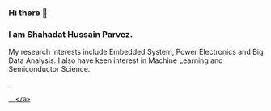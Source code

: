 ### Hi there 👋
### I am Shahadat Hussain Parvez.
My research interests include Embedded System, Power Electronics and Big Data Analysis. I also have keen interest in Machine Learning and Semiconductor Science.
<!--
**shparvez001/shparvez001** is a ✨ _special_ ✨ repository because its `README.md` (this file) appears on your GitHub profile.

Here are some ideas to get you started:

- 🔭 I’m currently working on ...
- 🌱 I’m currently learning ...
- 👯 I’m looking to collaborate on ...
- 🤔 I’m looking for help with ...
- 💬 Ask me about ...
- 📫 How to reach me: ...
- 😄 Pronouns: ...
- ⚡ Fun fact: ...
-->

<!DOCTYPE html>
<html lang="en">
<head><meta http-equiv="Content-Type" content="text/html; charset=utf-8"><meta name="viewport" content="width=device-width, initial-scale=1, shrink-to-fit=no"><meta name="description" content=""><meta name="author" content="shparvez001">
	<!-- <title>Shahadat Hussain Parvez</title>
	Bootstrap core CSS -->
	<link href="shpnew/vendor/bootstrap/css/bootstrap.css" rel="stylesheet" /><!-- Custom fonts for this template -->
	<link href="https://fonts.googleapis.com/css?family=Saira+Extra+Condensed:100,200,300,400,500,600,700,800,900" rel="stylesheet" />
	<link href="https://fonts.googleapis.com/css?family=Open+Sans:300,300i,400,400i,600,600i,700,700i,800,800i" rel="stylesheet" />
	<link href="shpnew/vendor/font-awesome/css/font-awesome.min.css" rel="stylesheet" /><!-- <link rel="stylesheet" href="https://maxcdn.icons8.com/fonts/line-awesome/1.1/css/line-awesome-font-awesome.min.css">
 -->
	<link href="shpnew/vendor/devicons/css/devicons.min.css" rel="stylesheet" />
	<link href="shpnew/vendor/simple-line-icons/css/simple-line-icons.css" rel="stylesheet" /><!-- Custom styles for this template -->
	<link href="shpnew/css/resume.css" rel="stylesheet" />
	<link href="shpnew/img/favicon.gif" rel="icon" type="image/gif" />
	<link href="https://i0.wp.com/shparvez.net/wp-content/uploads/2015/01/test.gif?fit=32%2C32" rel="icon" sizes="32x32" />
	<link href="https://i0.wp.com/shparvez.net/wp-content/uploads/2015/01/test.gif?fit=104%2C103" rel="icon" sizes="192x192" />
	<link href="https://i0.wp.com/shparvez.net/wp-content/uploads/2015/01/test.gif?fit=104%2C103" rel="apple-touch-icon-precomposed" />
	<link href="shpnew/css/additionalStyle.css" rel="stylesheet" />
</head>
<body id="page-top">
<nav class="navbar navbar-expand-md navbar-dark bg-primary fixed-top" id="sideNav">
<!-- <div style="overflow: auto; height:100%;"><a class="navbar-brand js-scroll-trigger" href="#page-top"><span class="d-block d-md-none"><img alt="" class="img-lol img-profile rounded-circle mx-auto mb-2" src="shpnew/img/profile_480.jpg" /> </span> <span class="d-none d-md-block"> <img alt="" class="img-fluid img-profile rounded-circle mx-auto mb-2" src="shpnew/img/profile_480.jpg" /> </span> </a><button aria-controls="navbarSupportedContent" aria-expanded="false" aria-label="Toggle navigation" class="navbar-toggler" data-target="#navbarSupportedContent" data-toggle="collapse" type="button"></button>
-->
  <div class="navv" style="overflow: auto; height:100%;">
	<a class="navbar-brand js-scroll-trigger" href="#page-top">
        <span class="d-block d-md-none">
		<img class="img-lol img-profile rounded-circle mx-auto mb-2" src="shpnew/img/profile_480.jpg" alt="">
		</span>
        <span class="d-none d-md-block">
          <img class="img-fluid img-profile rounded-circle mx-auto mb-2" src="shpnew/img/profile_480.jpg" alt="">
        </span>

      </a>
<!--
      <button class="navbar-toggler" type="button" data-toggle="collapse" data-target="#navbarSupportedContent" aria-controls="navbarSupportedContent" aria-expanded="false" aria-label="Toggle navigation">
        <span class="navbar-toggler-icon"></span>
      </button>
-->
<div class="collapse navbar-collapse" id="navbarSupportedContent">
<!--
<ul class="navbar-nav">
	<li class="nav-item"><a class="nav-link js-scroll-trigger" href="#about">About</a></li>
	<li class="nav-item"><a class="nav-link js-scroll-trigger" href="#experience">Experience</a></li>
	<li class="nav-item"><a class="nav-link js-scroll-trigger" href="#education">Education</a></li>
	<li class="nav-item"><a class="nav-link js-scroll-trigger" href="#skills">Skills</a></li>
	<li class="nav-item"><a class="nav-link js-scroll-trigger" href="#interests">Interests</a></li>
	<li class="nav-item"><a class="nav-link js-scroll-trigger" href="#publications">Publications</a></li>
	<li class="nav-item"><a class="nav-link js-scroll-trigger" href="#projects">Projects</a></li>
	<li class="nav-item"><a class="nav-link js-scroll-trigger" href="#certificates">Certificates</a></li>
	<li class="nav-item"><a class="nav-link js-scroll-trigger" href="#websites">Websites</a></li>
	<li class="nav-item"><a class="nav-link js-scroll-trigger" href="#contact">Contact</a></li>
	<li class="nav-item"><a class="nav-link js-scroll-trigger" href="gallery.html">My Perspective</a></li>
</ul>-->
</div>
</div>
</nav>
<!--
	    <nav class="navbar navbar-expand-md navbar-dark fixed-top bg-primary " style="background-color: #B42B08;">
      <a class="navbar-brand" href="#page-top"> </a>
      <button class="navbar-toggler" type="button" data-toggle="collapse" data-target="#navbarCollapse" aria-controls="navbarCollapse" aria-expanded="false" aria-label="Toggle navigation">
        <span class="navbar-toggler-icon"></span>
      </button>
      <div class="collapse navbar-collapse" id="navbarCollapse">
                <ul class="navbar-nav mr-auto">
          <li class="nav-item">
            <a class="nav-link js-scroll-trigger" href="#about">About</a>
          </li>
          <li class="nav-item">
            <a class="nav-link js-scroll-trigger" href="#interests">Interests</a>
          </li>
          <li class="nav-item">
            <a class="nav-link js-scroll-trigger" href="#experience">Experience</a>
          </li>
          <li class="nav-item">
            <a class="nav-link js-scroll-trigger" href="#education">Education</a>
          </li>
          <li class="nav-item">
            <a class="nav-link js-scroll-trigger" href="#skills">Skills</a>
          </li>

		  <li class="nav-item">
            <a class="nav-link js-scroll-trigger" href="#publications">Publications</a>
          </li>
		  <li class="nav-item">
            <a class="nav-link js-scroll-trigger" href="#projects">Projects</a>
          </li>
		  <li class="nav-item">
            <a class="nav-link js-scroll-trigger" href="#certificates">Certificates</a>
          </li>
		  <li class="nav-item">
            <a class="nav-link js-scroll-trigger" href="#websites">Websites</a>
          </li>
          <li class="nav-item">
            <a class="nav-link js-scroll-trigger" href="#contact">Contact</a>
          </li>

        </ul>

      </div>
    </nav>
-->

<div class="container-fluid p-0">
<section class="resume-section p-3 p-lg-5 d-flex d-column" id="about">
<div class="my-auto">
<h1 class="mb-0">Shahadat<span class="text-primary"> Hussain Parvez</span></h1>

<div class="subheading mb-5">Azadi C-1 Mirboxtula &middot; Sylhet, BD 3100 &middot; +8801723807161 &middot; <a href="mailto:shparvez001@gmail.com">shparvez001@gmail.com</a></div>

<p class="mb-5">I am Shahadat Hussain Parvez and I completed my Bachelor of Science (Engineering) in Electrical and Electronic Engineering (EEE) from Shahjalal University of Science and Technology Sylhet. I am currently seeking higher studies and research opportunities either in Bangladesh or abroad.<br />
My research interests include Embedded System, Power Electronics and Big Data Analysis. I also have keen interest in Machine Learning and Semiconductor Science.</p>

<p><a href="http://dl.shparvez.net/CV/CV_SHP_2021.pdf">Click here for my CV</a></p>

 <ul class="list-inline list-social-icons mb-0">
            <li class="list-inline-item">
              <a href="https://www.linkedin.com/in/shparvez001/">
                <span class="fa-stack fa-lg">
                  <i class="fa fa-circle fa-stack-2x"></i>
                  <i class="fa fa-linkedin fa-stack-1x fa-inverse"></i>
                </span>
              </a>
             </li>
			<li class="list-inline-item">
              <a href="http://facebook.com/shparvez001">
                <span class="fa-stack fa-lg">
                  <i class="fa fa-circle fa-stack-2x"></i>
                  <i class="fa fa-facebook fa-stack-1x fa-inverse"></i>
                </span>
              </a>
            </li>
            <li class="list-inline-item">
              <a href="http://twitter.com/shparvez001">
                <span class="fa-stack fa-lg">
                  <i class="fa fa-circle fa-stack-2x"></i>
                  <i class="fa fa-twitter fa-stack-1x fa-inverse"></i>
                </span>
              </a>
            </li>
			<li class="list-inline-item">
              <a href="http://instagram.com/shparvez001">
                <span class="fa-stack fa-lg">
                  <i class="fa fa-circle fa-stack-2x"></i>
                  <i class="fa fa-instagram fa-stack-1x fa-inverse"></i>
                </span>
              </a>
            </li>

			  <li class="list-inline-item">
              <a href="http://youtube.com/shparvez002">
                <span class="fa-stack fa-lg">
                  <i class="fa fa-circle fa-stack-2x"></i>
                  <i class="fa fa-youtube fa-stack-1x fa-inverse"></i>
                </span>
              </a>
            </li>
			<li class="list-inline-item">
              <a href="https://github.com/shparvez001">
                <span class="fa-stack fa-lg">
                  <i class="fa fa-circle fa-stack-2x"></i>
                  <i class="fa fa-github fa-stack-1x fa-inverse"></i>
                </span>
              </a>
            </li>
<!--            <li class="list-inline-item">
              <a href="#">
                <span class="fa-stack fa-lg">
                  <i class="fa fa-circle fa-stack-2x"></i>
                  <i class="fa fa-github fa-stack-1x fa-inverse"></i>
                </span>
              </a>
            </li> -->
          </ul>
</div>
</section>

<section class="resume-section p-3 p-lg-5 d-flex flex-column" id="experience">
<div class="my-auto">
<h2 class="mb-5">Experience</h2>

<div class="resume-item d-flex flex-column flex-md-row mb-5">
<div class="resume-content mr-auto">
<div class="resume-item d-flex ">
<div class="resume-content mr-auto">
<h3 class="mb-0">Assistant Professor</h3>
</div>
<div class="resume-date text-md-right"><span class="text-primary">March 2022 - Present</span></div>
</div>
<div class="resume-item d-flex ">
<div class="resume-content mr-auto">
<h3 class="mb-0">Lecturer</h3>
</div>
<div class="resume-date text-md-right"><span class="text-primary">January 2018 - February 2022</span></div>
</div>
<div class="subheading mb-3">North East University Bangladesh</div>

<p>Teaching Different courses and Take Lab related to the subjects. Coordinating department management related tasks like creating course offer list and routines, etc..</p>

<div>
<h5>Courses Taught</h5>

<ul>
	<li>Basic Electrical Engineering [CSE 121, CSE 122]</li>
	<li>Electronic Devices and Circuits [CSE 213, CSE 214]</li>
	<li>Digital Logic Design [CSE 221, CSE 222]</li>
	<li>Numerical Methods [MAT 201]</li>
	<li>Microprocessor and Interfacing [CSE 321, CSE 322]</li>
	<li>Mobile and Wireless Communication [CSE 445, CSE 446]</li>
	<li>Digital Signal Processing [CSE 431, CSE 432]</li>
	<li>Introduction to Computers</li>

</ul>
<a href="http://neub.shparvez.net">If you are my students from NEUB you can access the course site from here</a></div>
</div>

<!--<div class="resume-date text-md-right"><span class="text-primary">January 2018 - February 2022</span></div>-->
</div>

<div class="resume-item d-flex flex-column flex-md-row mb-5">
<div class="resume-content mr-auto">
<h3 class="mb-0">Guest Lecturer</h3>

<div class="subheading mb-3">Sylhet Engineering College</div>

<p>Teaching Different courses and Take Lab related to the subjects.</p>

<div>
<h5>Courses Taught</h5>

<ul>
	<li>Digital Logic Design [CSE 305, CSE 306]</li>
	<li>Microprocessor and Microcontroller [CSE 505, CSE 506]</li>
	<li>Numerical Methods [CSE 607, CSE 608, EEE 305, EEE 306]</li>
	<li>Electronic Circuit Simulation [EEE 310]</li>
</ul>
</div>
</div>

<div class="resume-date text-md-right"><span class="text-primary">July 2017 - January 2018</span></div>
</div>
</div>
</section>

<section class="resume-section p-3 p-lg-5 d-flex flex-column" id="education">
<div class="my-auto">
<h2 class="mb-5">Education</h2>

<div class="resume-item d-flex flex-column flex-md-row mb-5">
<div class="resume-content mr-auto">
<h3 class="mb-0">Shahjalal University of Science and Technology</h3>

<div class="subheading mb-3">Bachelor of Science</div>

<div>Electrical and Electronics Engineering (EEE)</div>

<p>CGPA: 3.50</p>
</div>

<div class="resume-date text-md-right"><span class="text-primary">January 2011 - May 2016</span></div>
</div>

<div class="resume-item d-flex flex-column flex-md-row">
<div class="resume-content mr-auto">
<h3 class="mb-0">The Sylhet Khajanchibari International School and College</h3>

<div class="subheading mb-3">A level</div>

<p>Result: 3A&#39;s</p>
</div>

<div class="resume-date text-md-right"><span class="text-primary">July 2008 - June 2010</span></div>
</div>

<div class="resume-item d-flex flex-column flex-md-row">
<div class="resume-content mr-auto">
<h3 class="mb-0">The Sylhet Khajanchibari International School and College</h3>

<div class="subheading mb-3">O level</div>

<p>Result: 7A&#39;s</p>
</div>

<div class="resume-date text-md-right"><span class="text-primary">December 2007</span></div>
</div>
</div>
</section>

<section class="resume-section p-3 p-lg-5 d-flex flex-column" id="skills">
<div class="my-auto">
<h2 class="mb-5">Skills</h2>

<div class="row">
<div class="col-xs-12 col-sm-6 col-md-3">
<h4>Programming</h4>

<ul>
	<li>C</li>
	<li>Python</li>
	<li>Matlab</li>
	<li>Assembly</li>
	<li>Latex</li>
	<li>Processing</li>
</ul>
</div>

<div class="col-xs-12 col-sm-6 col-md-3">
<h4>Embedded Platforms</h4>

<ul>
	<li>AVR</li>
	<li>PIC</li>
	<li>Arduino</li>
</ul>
</div>

<div class="col-xs-12 col-sm-6 col-md-3">
<h4>Simulation</h4>

<ul>
	<li>Circuit: PSpice, Psim</li>
	<li>PCB:Proteus, Eagle</li>
	<li>Power System: IPSA, Neplan, Power world</li>
	<li>CAD: Autocad, Autodesk 123d</li>
	<li>COMSOL</li>
	<li>Simulink</li>
	<li>Fritzing</li>
</ul>
</div>

<div class="col-xs-12 col-sm-6 col-md-3">
<h4>Data Analysis</h4>

<ul>
	<li>R</li>
	<li>Python</li>
	<li>Azure ML</li>
	<li>Excel</li>
</ul>
</div>
</div>
&nbsp;

<div class="subheading mb-3 ">
<h4>Web Developments</h4>
</div>

<ul class="list-inline list-icons"><!--  <li class="list-inline-item">
              <img src="svg/c.svg" style="width:40px;height:40px; allign: center; float:right;">
            </li> -->
            <li class="list-inline-item">
              <i class="devicons devicons devicons-php"></i>
            </li>
			<li class="list-inline-item">
              <i class="devicons devicons-mysql"></i>
            </li>
			<li class="list-inline-item">
              <i class="devicons devicons-html5"></i>
            </li>
            <li class="list-inline-item">
              <i class="devicons devicons-css3"></i>
            </li>
            <li class="list-inline-item">
              <i class="devicons devicons-bootstrap"></i>
            </li>
            <li class="list-inline-item">
              <i class="devicons devicons-wordpress"></i>
            </li>
			<li class="list-inline-item">
              <i class="devicons devicons-joomla"></i>
            </li>
</ul>
</div>
</section>

<section class="resume-section p-3 p-lg-5 d-flex flex-column" id="interests">
<div class="my-auto">
<h2 class="mb-5">Research Interests</h2>

<p>My research interest includes</p>

<ul>
	<li>Embedded Systems</li>
	<li>Power Electronics</li>
	<li>Electronics</li>
	<li>Machine Learning</li>
	<li>Big Data Analysis</li>
	<li>Internet of Things</li>
	<li>Control Systems</li>
</ul>

<h3 class="mb-5">Other Interests</h3>

<p class="mb-0">In free time I like to explore everything science. I also like to explore new trends in web development, as I some times build websites as a hobby.<br />
Apart from all these, I like to watch movies and Television shows especially scifi and comedy.</p>
</div>
</section>

<section class="resume-section p-3 p-lg-5 d-flex flex-column" id="publications">
<div class="my-auto">
<h2 class="mb-5">Publications</h2>

<h3>Journal Paper</h3>

<ol>
	<li>J. K. Saha, <strong>S. H. Parvez</strong> and P. R. Saha, &ldquo;Design and Implementation of a Compact Temperature, Heartbeat and ECG Measurement Module&rdquo;, International Journal of Engineering Trends and Technology, 2018 <a href="https://www.researchgate.net/publication/327908515_Design_and_Implementation_of_a_Compact_Temperature_Heartbeat_and_ECG_Measurement_Module" rel="noopener noreferrer" target="_blank">PDF</a></li>
	<li><strong>S. H. Parvez</strong>, J. K. Saha, M. J. Hossain, H. Hussain, Md. M. A. Ghuri, T. A. Chowdhury, Md. M. Rahman, N. Z. Shuchi, A. Islam, M. Hasan and B. Paul, &ldquo;A Novel Design and Implementation of Electronic Weather Station and Weather Data Transmission System Using GSM Network&rdquo;,WSEAS TRANSACTIONS ON CIRCUITS AND SYSTEMS, 2016 <a href="https://www.researchgate.net/publication/298344488_A_Novel_Design_and_Implementation_of_Electronic_Weather_Station_and_Weather_Data_Transmission_System_Using_GSM_Network" rel="noopener noreferrer" target="_blank">PDF</a></li>
</ol>

<h3>Conference Paper</h3>

<ol>
	<li>T.H. Talukdar, <strong>S. H. Parvez</strong>, &ldquo;Small Scale Data Transmission via Light Using Light Source,&rdquo; in International Conference on Engineering, Research, Innovation and Education, Sylhet, Bangladesh, Jan 2017. <a class="pdflinks" href="https://www.researchgate.net/publication/312332806_Small_Scale_Wireless_Data_Transmission_via_Light_Using_Light_Source" rel="noopener noreferrer" target="_blank"><strong>PDF</strong></a></li>
	<li><strong>S. H. Parvez</strong>,Farhan A. Khandaker,Ifte Khairul Amin,&ldquo;Analysis and Implementation of Ćuk Topology Based Improved Power Quality Single Phase AC to DC Converter&rdquo;, International Conference on Engineering, Research, Innovation and Education, Sylhet, Bangladesh, Jan 2017.</li>
	<li><strong>S. H. Parvez</strong>, J. K. Saha, M. J. Hossain, H. Hussain, Md. M. A. Ghuri, T. A. Chowdhury, Md. M. Rahman, N. Z. Shuchi, A. Islam, M. Hasan and B. Paul, &ldquo;Design and Implementation of a Effective, Portable and Scalable Electronic Weather Station&rdquo;, proc. 14<sup>th</sup> WSEAS Int. Conf. on Instrumentation, Measurement, Circuits and Systems (IMCAS &rsquo;15), University of Salerno, Salerno, Italy, June, 2015. <a href="https://www.researchgate.net/publication/280976055_Design_and_Implementation_of_a_Effective_Portable_and_Scalable_Electronic_Weather_Station?ev=prf_pub" rel="noopener noreferrer" target="_blank">PDF</a></li>
</ol>
</div>
</section>

<section class="resume-section p-3 p-lg-5 d-flex flex-column" id="projects">
<div class="my-auto">
<h2 class="mb-5">Projects Completed</h2>
<!--     <ol class="fa-ul mb-0"> -->

<ol>
	<li>Analysis and Implementation of Ćuk Topology Based Improved Power Quality Single Phase AC to DC Converter [Thesis topic]</li>
	<li><a href="http://shparvez.net/weather-station/">Implementation of portable electronic mini weather station</a></li>
	<li><a href="http://biom.shparvez.net">Biomedical Data Acquisition, Storage and Delivery System for Remote Health Monitoring</a></li>
	<li><a href="http://shparvez.net/fire-fighting-system/">Micro-controller based fire alarm system with extinguisher</a></li>
	<li><a href="http://shparvez.net/submarine/">Implementation of submarine robot for underwater navigation and communication</a></li>
	<li><a href="http://shparvez.net/small-scale-lifi/">Low cost data transmission system via LED lighting with over 50 Bps speed</a></li>
	<li><a href="http://shparvez.net/temp-logger/">Temperature logger for Biomedical Use</a></li>
	<li><a href="http://shparvez.net/rcr-car/">Remote control Robotic Car</a></li>
	<li>Design and implementation of home automation system</li>
	<li>Cell phone controlled mini car</li>
	<li><a href="http://shparvez.net/anemometer/">Anemometer</a></li>
	<li>Implementing Voltmeter, Ammeter and Watt-meter using micro-controller</li>
	<li>Digital IC tester</li>
	<li>Micro-controller based clock with stopwatch and timer.</li>
	<li><a href="http://shparvez.net/pov-display/">Micro-controller based rotating POV display</a></li>
	<li>Single Phase 150 VA transformer</li>
	<li>Construction of a three-phase inductive load</li>
	<li>Designing of electrical service system of a garments floor.</li>
</ol>
</div>
</section>

<section class="resume-section p-3 p-lg-5 d-flex flex-column" id="certificates">
<div class="my-auto">
<h2 class="mb-5">Training and certificates</h2>
<!--      <ul class="fa-ul mb-0"> -->

<ul>
	<li>Industrial Technology on Electrical Engineering &amp; Instrumentation, Training Institute for Chemical Industries (TICI), Narsingdi Apr 2015 &ndash; May 2015 Duration : 1 Month, Grade : A</li>
	<li>Information Technology Engineers Examination, IT Passport Exam, Bangladesh Computer Council, Dhaka. Oct 2016 Merit Position: 3rd</li>
	<li>The Technology Workshop: Empowering Students With Telecommunication Technology, SUST</li>
</ul>
</div>

<div>
<h3>MOOCs completed</h3>
I always had the passion to learn new things in new ways. In my opinion MOOC is a very effective way to learn new topics. I regularly try to gather new knowledge and/or revisit old knowledge from different MOOC sites. The list below contains some of the interesting MOOCs I completed with any sort of certification (Honor code and others) and think is a great lifetime knowledge for any persons.

<h3><a href="https://www.edx.org/">edX</a></h3>

<ul>
	<li><a href="https://s3.amazonaws.com/verify.edx.org/downloads/7075c346634a45f3ad80021f20f324ce/Certificate.pdf">DelftX - ET3034TUx: Solar Energy</a></li>
	<li><a href="https://courses.edx.org/certificates/78aee7650fb24dd0acbf0f582d1391c0">Microsoft - DAT204x: Introduction to R Programming</a></li>
	<li><a href="https://courses.edx.org/certificates/312f3894c6324bdd9795e0853518478e">UTAustinX - UT.7.10x: Foundations of Data Analysis - Part 1: Statistics Using R</a></li>
	<li><a href="https://courses.edx.org/certificates/51952873278944b3812dc4640c5a2f24">UTAustinX - UT.7.10x: Foundations of Data Analysis - Part 2: Inferential Statistics</a></li>
	<li><a href="https://courses.edx.org/certificates/9bf747adc665499d9fd9f0d3498c6e56">Microsoft - DAT203x: Data Science and Machine Learning Essentials</a></li>
	<li><a href="https://s3.amazonaws.com/verify.edx.org/downloads/4eab5bf85c194dd3b1b466806e1fe175/Certificate.pdf">LinuxFoundationX - LFS101x.2: Introduction to Linux</a></li>
	<li><a href="https://courses.edx.org/certificates/64a547e92b5d443b93104dfb40e810ae">ColumbiaX - DS103x: Enabling Technologies for Data Science and Analytics: The Internet of Things</a></li>
	<li><a href="https://courses.edx.org/certificates/4566e71da57746b6b6129fea9d760708">BerkeleyX - GG101x: The Science of Happiness</a></li>
	<li><a href="https://courses.edx.org/certificates/32a75b51381c4c4881a86b6dbaa43f94">MichiganX - DS101x: Data Science Ethics</a></li>
</ul>

<h3><a href="https://www.udemy.com/">Udemy</a></h3>

<ul>
	<li><a href="https://www.udemy.com/web-development-learn-by-doing-html5-css3-from-scratch-introductory">Web Development By Doing: HTML / CSS From Scratch</a> [<a href="http://ude.my/UC-QWLRQ53P">Certificate</a>]</li>
	<li><a href="https://www.udemy.com/web-design-secrets/">Web Design for Web Developers: Build Beautiful Websites</a>! [<a href="http://ude.my/UC-GHV3MRZ7">Certificate</a>]</li>
</ul>
</div>
</section>

<section class="resume-section p-3 p-lg-5 d-flex flex-column" id="websites">
<div class="my-auto">
<h2 class="mb-5">Websites</h2>
<!--     <ol class="fa-ul mb-0"> -->I am a hobbyist web developer. I have designed some websites (Not so popular) for my own personal satisfaction.<br />
My portfolio of websites includes my personal websites, blogs and other Organisation sites. Some of my sites which are live now are listed here
<ol>
	<li>Blog of me: <a href="http://blog.shparvez.net">http://blog.shparvez.net</a></li>
	<li>My site where I upload contents for different examination preparation content: <a href="http://www.students.shparvez.net/">http://www.students.shparvez.net/ </a></li>
	<li>For North East University Bangladesh Students there is <a href="http://neub.shparvez.net">http://neub.shparvez.net</a>, where I upload and share information related to the courses I teach there.</li>
	<li>For Sylhet Engineering College Students there is <a href="http://sec.shparvez.net">http://sec.shparvez.net</a>, where I used to upload and share information related to the courses I teach there. The website is currently inactive.</li>
	<li>During my time as student in SUST, I developed website for our department using joomla. A copy of the website is available here:  <a href="http://shparvez.net/eee">http://shparvez.net/eee</a> .</li>
</ol>
</div>
</section>

<section class="resume-section p-3 p-lg-5 d-flex flex-column" id="contact">
<div class="my-auto">
<h2 class="mb-5">Contact Me</h2>
<!--     <ol class="fa-ul mb-0"> -->

<div class="container-fluid bg-grey" id="contact">
<div class="row">
<div class="col-sm-5">
<p>Contact Me to get any information</p>

<p>Sylhet, Bangladesh</p>

<p>+880 1723807161</p>

<p>shparvez001@gmail.com</p>
</div>

<div class="col-sm-7 slideanim">
<div class="row"><iframe allowfullscreen="" frameborder="0" height="300" src="https://www.google.com/maps/embed?pb=!1m10!1m8!1m3!1d6039.698394361511!2d91.873830600954!3d24.89827770544915!3m2!1i1024!2i768!4f13.1!5e0!3m2!1sen!2sbd!4v1488636998333" style="border:0" width="100%"></iframe></div>
</div>
</div>
</div>
</div>
</section>
</div>
<!-- Bootstrap core JavaScript -->
<script src="shpnew/vendor/jquery/jquery.min.js"></script>
<script src="shpnew/vendor/bootstrap/js/bootstrap.bundle.min.js"></script>
<!-- Plugin JavaScript -->
<script src="shpnew/vendor/jquery-easing/jquery.easing.min.js"></script>
<!-- Custom scripts for this template -->
<script src="shpnew/js/resume.min.js"></script>
<script src="shpnew/js/generalFunction.js"></script>
</body>
</html>
